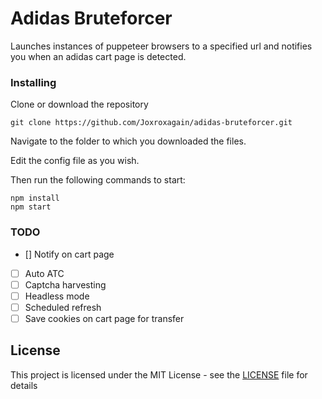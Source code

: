 # Adidas Bruteforcer

Launches instances of puppeteer browsers to a specified url and notifies you when an adidas cart page is detected.

### Installing
Clone or download the repository

```
git clone https://github.com/Joxroxagain/adidas-bruteforcer.git
```
Navigate to the folder to which you downloaded the files.

Edit the config file as you wish.

Then run the following commands to start:
```
npm install
npm start
```
### TODO
- [] Notify on cart page
- [ ] Auto ATC
- [ ] Captcha harvesting
- [ ] Headless mode
- [ ] Scheduled refresh
- [ ] Save cookies on cart page for transfer

## License

This project is licensed under the MIT License - see the [LICENSE](LICENSE) file for details
